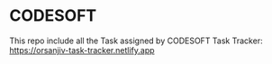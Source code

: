 # CODESOFT
 This repo include all the Task assigned by CODESOFT
 Task Tracker: https://orsanjiv-task-tracker.netlify.app
